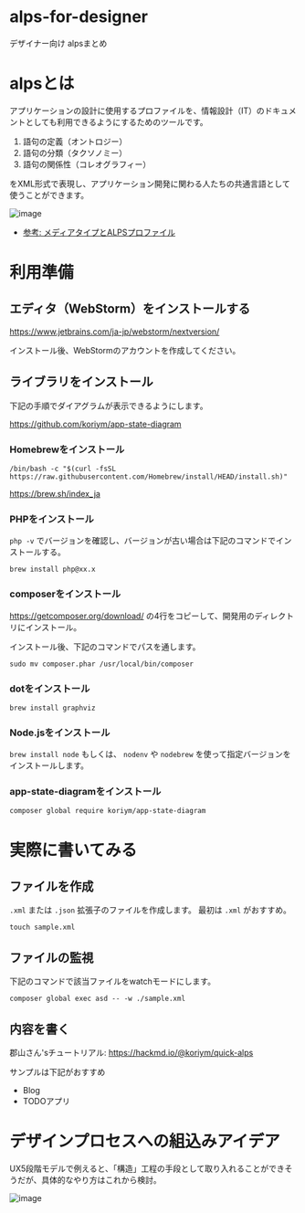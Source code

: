 # alps-for-designer

デザイナー向け alpsまとめ

# alpsとは

アプリケーションの設計に使用するプロファイルを、情報設計（IT）のドキュメントとしても利用できるようにするためのツールです。

1. 語句の定義（オントロジー）
2. 語句の分類（タクソノミー）
3. 語句の関係性（コレオグラフィー）

をXML形式で表現し、アプリケーション開発に関わる人たちの共通言語として使うことができます。

![image](https://user-images.githubusercontent.com/18522005/128454657-4ec0f6dc-adfc-43d1-803f-7045a4b905e6.png)

- [参考: メディアタイプとALPSプロファイル](https://qiita.com/koriym/items/2e928efb2167d559052e)

# 利用準備

## エディタ（WebStorm）をインストールする

https://www.jetbrains.com/ja-jp/webstorm/nextversion/

インストール後、WebStormのアカウントを作成してください。

## ライブラリをインストール

下記の手順でダイアグラムが表示できるようにします。

https://github.com/koriym/app-state-diagram

### Homebrewをインストール

```
/bin/bash -c "$(curl -fsSL https://raw.githubusercontent.com/Homebrew/install/HEAD/install.sh)"
```

https://brew.sh/index_ja

### PHPをインストール

`php -v` でバージョンを確認し、バージョンが古い場合は下記のコマンドでインストールする。

```
brew install php@xx.x
```

### composerをインストール

https://getcomposer.org/download/ の4行をコピーして、開発用のディレクトリにインストール。

インストール後、下記のコマンドでパスを通します。

```
sudo mv composer.phar /usr/local/bin/composer
```

### dotをインストール

```
brew install graphviz
```

### Node.jsをインストール

`brew install node` もしくは、 `nodenv` や `nodebrew` を使って指定バージョンをインストールします。

### app-state-diagramをインストール

```
composer global require koriym/app-state-diagram
```

# 実際に書いてみる

## ファイルを作成

`.xml` または `.json` 拡張子のファイルを作成します。 最初は `.xml` がおすすめ。

```
touch sample.xml
```

## ファイルの監視

下記のコマンドで該当ファイルをwatchモードにします。

```
composer global exec asd -- -w ./sample.xml
```

## 内容を書く

郡山さん'sチュートリアル: https://hackmd.io/@koriym/quick-alps

サンプルは下記がおすすめ

- Blog
- TODOアプリ

# デザインプロセスへの組込みアイデア

UX5段階モデルで例えると、「構造」工程の手段として取り入れることができそうだが、具体的なやり方はこれから検討。

![image](https://user-images.githubusercontent.com/18522005/128459717-ffeb2795-d436-4d1e-845b-c47742e3210c.png)

